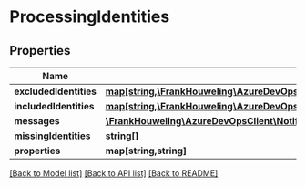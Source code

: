 # ProcessingIdentities

## Properties
Name | Type | Description | Notes
------------ | ------------- | ------------- | -------------
**excludedIdentities** | [**map[string,\FrankHouweling\AzureDevOpsClient\Notification\Model\ProcessingDiagnosticIdentity]**](ProcessingDiagnosticIdentity.md) |  | [optional] 
**includedIdentities** | [**map[string,\FrankHouweling\AzureDevOpsClient\Notification\Model\ProcessingDiagnosticIdentity]**](ProcessingDiagnosticIdentity.md) |  | [optional] 
**messages** | [**\FrankHouweling\AzureDevOpsClient\Notification\Model\NotificationDiagnosticLogMessage[]**](NotificationDiagnosticLogMessage.md) |  | [optional] 
**missingIdentities** | **string[]** |  | [optional] 
**properties** | **map[string,string]** |  | [optional] 

[[Back to Model list]](../README.md#documentation-for-models) [[Back to API list]](../README.md#documentation-for-api-endpoints) [[Back to README]](../README.md)


